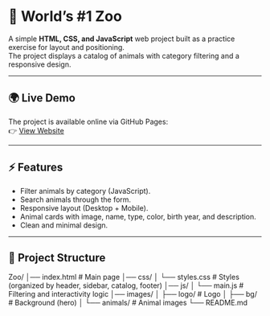 # 🦁 World’s #1 Zoo

A simple **HTML, CSS, and JavaScript** web project built as a practice exercise for layout and positioning.  
The project displays a catalog of animals with category filtering and a responsive design.  

---

## 🌍 Live Demo
The project is available online via GitHub Pages:  
👉 [View Website](https://alexgeho.github.io/Zoo/)

---

## ⚡ Features
- Filter animals by category (JavaScript).  
- Search animals through the form.  
- Responsive layout (Desktop + Mobile).  
- Animal cards with image, name, type, color, birth year, and description.  
- Clean and minimal design.  

---

## 📂 Project Structure
Zoo/
│── index.html # Main page
│── css/
│ └── styles.css # Styles (organized by header, sidebar, catalog, footer)
│── js/
│ └── main.js # Filtering and interactivity logic
│── images/
│ ├── logo/ # Logo
│ ├── bg/ # Background (hero)
│ └── animals/ # Animal images
└── README.md